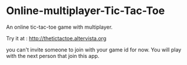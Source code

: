 # Online-multiplayer-Tic-Tac-Toe
An online tic-tac-toe game with multiplayer.

Try it at : http://thetictactoe.altervista.org

you can't invite someone to join with your game id for now.
You will play with the next person that join this app.
